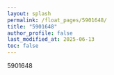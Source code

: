 ```yaml
---
layout: splash
permalink: /float_pages/5901648/
title: "5901648"
author_profile: false
last_modified_at: 2025-06-13
toc: false
---
```

 
5901648
